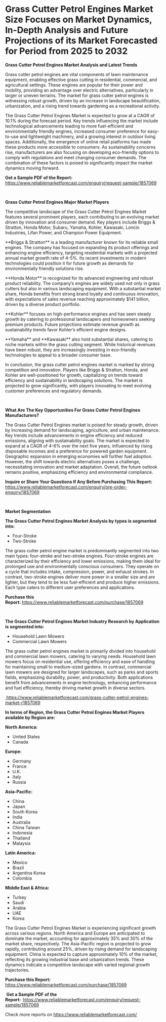 <p><h1>Grass Cutter Petrol Engines Market Size Focuses on Market Dynamics, In-Depth Analysis and Future Projections of its Market Forecasted for Period from 2025 to 2032</h1></p><p><strong>Grass Cutter Petrol Engines Market Analysis and Latest Trends</strong></p>
<p><p>Grass cutter petrol engines are vital components of lawn maintenance equipment, enabling effective grass cutting in residential, commercial, and agricultural settings. These engines are popular for their power and mobility, providing an advantage over electric alternatives, particularly in larger or uneven terrains. The market for grass cutter petrol engines is witnessing robust growth, driven by an increase in landscape beautification, urbanization, and a rising trend towards gardening as a recreational activity. </p><p>The Grass Cutter Petrol Engines Market is expected to grow at a CAGR of 10.1% during the forecast period. Key trends influencing the market include technological advancements leading to more fuel-efficient and environmentally friendly engines, increased consumer preference for easy-to-use and lightweight machinery, and a growing interest in outdoor living spaces. Additionally, the emergence of online retail platforms has made these products more accessible to consumers. As sustainability concerns rise, manufacturers are also focusing on developing eco-friendly options to comply with regulations and meet changing consumer demands. The combination of these factors is poised to significantly impact the market dynamics moving forward.</p></p>
<p><strong>Get a Sample PDF of the Report:&nbsp;</strong> <a href="https://www.reliablemarketforecast.com/enquiry/request-sample/1857069?utm_campaign=2397&utm_medium=2&utm_source=Github&utm_content=ia&utm_term=27032025&utm_id=grass-cutter-petrol-engines">https://www.reliablemarketforecast.com/enquiry/request-sample/1857069</a></p>
<p>&nbsp;</p>
<p><strong>Grass Cutter Petrol Engines Major Market Players</strong></p>
<p><p>The competitive landscape of the Grass Cutter Petrol Engines Market features several prominent players, each contributing to an evolving market driven by innovation and consumer demand. Key players include Briggs & Stratton, Honda Motor, Subaru, Yamaha, Kohler, Kawasaki, Loncin Industries, Lifan Power, and Champion Power Equipment.</p><p>**Briggs & Stratton** is a leading manufacturer known for its reliable small engines. The company has focused on expanding its product offerings and enhancing engine efficiency, targeting residential markets with a projected annual market growth rate of 4-5%. Its recent investments in modern technologies could position it for future growth as demands for environmentally friendly solutions rise.</p><p>**Honda Motor** is recognized for its advanced engineering and robust product reliability. The company’s engines are widely used not only in grass cutters but also in various landscaping equipment. With a substantial market share, Honda benefits from strong brand loyalty and continuous innovation, with expectations of sales revenue reaching approximately $141 billion, driven by a diverse product portfolio.</p><p>**Kohler** focuses on high-performance engines and has seen steady growth by catering to professional landscapers and homeowners seeking premium products. Future projections estimate revenue growth as sustainability trends favor Kohler’s efficient engine designs.</p><p>**Yamaha** and **Kawasaki** also hold substantial shares, catering to niche markets within the grass cutting segment. While historical revenues have been robust, they are increasingly investing in eco-friendly technologies to appeal to a broader consumer base. </p><p>In conclusion, the grass cutter petrol engines market is marked by strong competition and innovation. Players like Briggs & Stratton, Honda, and Kohler are well-positioned for growth, capitalizing on trends toward efficiency and sustainability in landscaping solutions. The market is projected to grow significantly, with players innovating to meet evolving customer preferences and regulatory demands.</p></p>
<p>&nbsp;</p>
<p><strong>What Are The Key Opportunities For Grass Cutter Petrol Engines Manufacturers?</strong></p>
<p><p>The Grass Cutter Petrol Engines market is poised for steady growth, driven by increasing demand for landscaping, agriculture, and urban maintenance. Key trends include advancements in engine efficiency and reduced emissions, aligning with sustainability goals. The market is expected to expand at a CAGR of 4-6% over the next five years, influenced by rising disposable incomes and a preference for powered garden equipment. Geographic expansion in emerging economies will further fuel adoption. However, the shift towards electric alternatives poses a challenge, necessitating innovation and market adaptation. Overall, the future outlook remains positive, emphasizing efficiency and environmental compliance.</p></p>
<p><strong>Inquire or Share Your Questions If Any Before Purchasing This Report:</strong> <a href="https://www.reliablemarketforecast.com/enquiry/pre-order-enquiry/1857069?utm_campaign=2397&utm_medium=2&utm_source=Github&utm_content=ia&utm_term=27032025&utm_id=grass-cutter-petrol-engines">https://www.reliablemarketforecast.com/enquiry/pre-order-enquiry/1857069</a></p>
<p>&nbsp;</p>
<p><strong>Market Segmentation</strong></p>
<p><strong>The Grass Cutter Petrol Engines Market Analysis by types is segmented into:</strong></p>
<p><ul><li>Four-Stroke</li><li>Two-Stroke</li></ul></p>
<p><p>The grass cutter petrol engine market is predominantly segmented into two main types: four-stroke and two-stroke engines. Four-stroke engines are characterized by their efficiency and lower emissions, making them ideal for prolonged use and environmentally conscious consumers. They operate on a cycle that includes intake, compression, power, and exhaust strokes. In contrast, two-stroke engines deliver more power in a smaller size and are lighter, but they tend to be less fuel-efficient and produce higher emissions. Each type caters to different user preferences and applications.</p></p>
<p><strong>Purchase this Report:&nbsp;</strong><a href="https://www.reliablemarketforecast.com/purchase/1857069?utm_campaign=2397&utm_medium=2&utm_source=Github&utm_content=ia&utm_term=27032025&utm_id=grass-cutter-petrol-engines">https://www.reliablemarketforecast.com/purchase/1857069</a></p>
<p>&nbsp;</p>
<p><strong>The Grass Cutter Petrol Engines Market Industry Research by Application is segmented into:</strong></p>
<p><ul><li>Household Lawn Mowers</li><li>Commercial Lawn Mowers</li></ul></p>
<p><p>The grass cutter petrol engines market is primarily divided into household and commercial lawn mowers, catering to varying needs. Household lawn mowers focus on residential use, offering efficiency and ease of handling for maintaining small to medium-sized gardens. In contrast, commercial lawn mowers are designed for larger landscapes, such as parks and sports fields, emphasizing durability, power, and productivity. Both applications benefit from advancements in engine technology, enhancing performance and fuel efficiency, thereby driving market growth in diverse sectors.</p></p>
<p><a href="https://www.reliablemarketforecast.com/grass-cutter-petrol-engines-market-r1857069?utm_campaign=2397&utm_medium=2&utm_source=Github&utm_content=ia&utm_term=27032025&utm_id=grass-cutter-petrol-engines">&nbsp;https://www.reliablemarketforecast.com/grass-cutter-petrol-engines-market-r1857069</a></p>
<p><strong>In terms of Region, the Grass Cutter Petrol Engines Market Players available by Region are:</strong></p>
<p>
    <p> <strong> North America: </strong>
        <ul>
            <li>United States</li>
            <li>Canada</li>
        </ul>
        </p> 
    <p> <strong> Europe: </strong>
        <ul>
            <li>Germany</li>
            <li>France</li>
            <li>U.K.</li>
            <li>Italy</li>
            <li>Russia</li>
        </ul>
        </p> 
    <p> <strong> Asia-Pacific: </strong>
        <ul>
            <li>China</li>
            <li>Japan</li>
            <li>South Korea</li>
            <li>India</li>
            <li>Australia</li>
            <li>China Taiwan</li>
            <li>Indonesia</li>
            <li>Thailand</li>
            <li>Malaysia</li>
        </ul>
        </p> 
    <p> <strong> Latin America: </strong>
        <ul>
            <li>Mexico</li>
            <li>Brazil</li>
            <li>Argentina Korea</li>
            <li>Colombia</li>
        </ul>
        </p> 
    <p> <strong> Middle East & Africa: </strong>
        <ul>
            <li>Turkey</li>
            <li>Saudi</li>
            <li>Arabia</li>
            <li>UAE</li>
            <li>Korea</li>
        </ul>
    </p>
    </p>
<p><p>The Grass Cutter Petrol Engines Market is experiencing significant growth across various regions. North America and Europe are anticipated to dominate the market, accounting for approximately 35% and 30% of the market share, respectively. The Asia-Pacific region is projected to grow rapidly, contributing around 25%, driven by rising demand for landscaping equipment. China is expected to capture approximately 10% of the market, reflecting its growing industrial base and urbanization trends. These dynamics indicate a competitive landscape with varied regional growth trajectories.</p></p>
<p><strong>Purchase this Report: </strong><a href="https://www.reliablemarketforecast.com/purchase/1857069?utm_campaign=2397&utm_medium=2&utm_source=Github&utm_content=ia&utm_term=27032025&utm_id=grass-cutter-petrol-engines">https://www.reliablemarketforecast.com/purchase/1857069</a></p>
<p>&nbsp;<strong>Get a Sample PDF of the Report:&nbsp;&nbsp;</strong><a href="https://www.reliablemarketforecast.com/enquiry/request-sample/1857069?utm_campaign=2397&utm_medium=2&utm_source=Github&utm_content=ia&utm_term=27032025&utm_id=grass-cutter-petrol-engines">https://www.reliablemarketforecast.com/enquiry/request-sample/1857069</a></p>
<p><strong></strong></p>
<p>Check more reports on <a href="https://www.reliablemarketforecast.com/?utm_campaign=2397&utm_medium=2&utm_source=Github&utm_content=ia&utm_term=27032025&utm_id=grass-cutter-petrol-engines">https://www.reliablemarketforecast.com/</a></p>